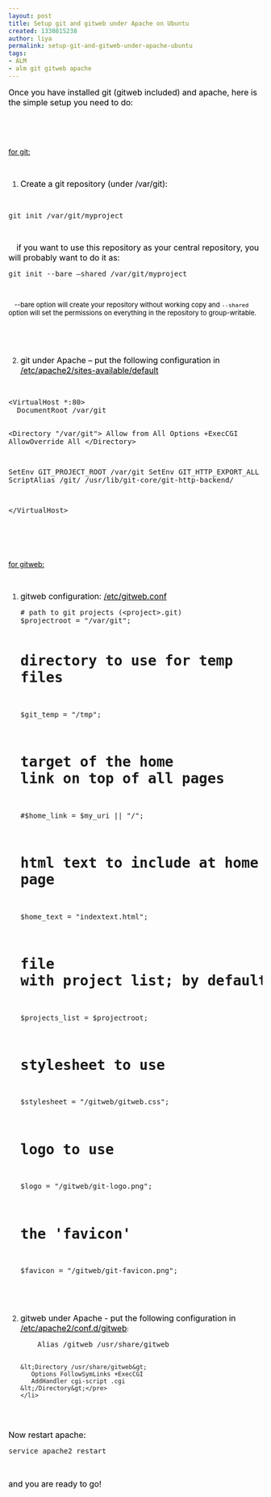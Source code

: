 ```yaml
---
layout: post
title: Setup git and gitweb under Apache on Ubuntu
created: 1330815238
author: liya
permalink: setup-git-and-gitweb-under-apache-ubuntu
tags:
- ALM
- alm git gitweb apache
---
```

<p><span style="font-size: medium;"><span style="color: rgb(0, 0, 0);">Once you have installed git (gitweb included) and apache, here is the simple setup you need to do:</span></span></p>
<div style="margin-bottom: 0in"><span style="font-size: medium;"><span style="color: rgb(0, 0, 0);">&nbsp;</span></span></div>
<p>&nbsp;</p>
<p><span style="font-size: medium;"> </span></p>
<p><span style="color: rgb(0, 0, 0);"><u>for git:</u></span></p>
<p>&nbsp;</p>
<ol>
    <li>
    <p><span style="font-size: medium;"><span style="color: rgb(0, 0, 0);">Create a git repository (under 	/var/git):</span></span></p>
    </li>
</ol>
<p>&nbsp;</p>
<pre title="code" class="brush: ruby;">
git init /var/git/myproject</pre>
<p>&nbsp;</p>
<p>&nbsp;&nbsp;&nbsp; <span style="font-size: medium;"><span style="color: rgb(0, 0, 0);">    if you want to use this repository 	as your central repository, you will probably want to do it as:</span></span></p>
<pre title="code" class="brush: ruby;">
git init --bare &ndash;shared /var/git/myproject </pre>
<div style="margin-bottom: 0in;"><font color="#000000"><font size="2" style="font-size: 10pt;"><span style="font-style: normal;"><span style="font-weight: normal;"><br />
</span></span></font></font></div>
<p><font color="#000000"><span style="font-style: normal;"><span style="font-weight: normal;">&nbsp;&nbsp; </span></span></font><span style="font-size: small;"><font color="#000000"><span style="font-style: normal;"><span style="font-weight: normal;">--bare 	option will create your repository without working copy and  	</span></span></font><code><font color="#000000"><span style="font-style: normal;"><span style="font-weight: normal;">--shared 	</span></span></font></code><font color="#000000"><span style="font-style: normal;"><span style="font-weight: normal;">option 	will set the permissions on everything in the repository to 	group-writable.</span></span></font></span></p>
<p>&nbsp;</p>
<p>&nbsp;</p>
<ol type="1" start="2">
    <li>
    <p><span style="font-size: medium;"><font color="#000000"><span style="font-style: normal;"><span style="font-weight: normal;">git 	under Apache &ndash; put the following configuration in 	</span><u><span style="font-weight: normal;">/etc/apache2/sites-available/default</span></u></span></font></span><font color="#000000"><font size="3"><span style="font-style: normal;"><span style="font-weight: normal;"><br />
    </span></span></font></font></p>
    </li>
</ol>
<div style="margin-bottom: 0in">&nbsp;</div>
<pre title="code" class="brush: ruby;">
&lt;VirtualHost *:80&gt;
  DocumentRoot /var/git

  &lt;Directory &quot;/var/git&quot;&gt;
    Allow from All
    Options +ExecCGI
    AllowOverride All
  &lt;/Directory&gt;

  SetEnv GIT_PROJECT_ROOT /var/git
  SetEnv GIT_HTTP_EXPORT_ALL
  ScriptAlias /git/ /usr/lib/git-core/git-http-backend/

&lt;/VirtualHost&gt;</pre>
<div style="margin-bottom: 0in">&nbsp;</div>
<p>&nbsp;</p>
<p><span style="font-size: medium;"> </span></p>
<p><font color="#000000"><span style="font-style: normal;"><u><span style="font-weight: normal;">for gitweb:</span></u></span></font></p>
<p>&nbsp;</p>
<ol>
    <li>
    <p><span style="font-size: medium;"><font color="#000000"><span style="font-style: normal;"><span style="font-weight: normal;">gitweb 	configuration: </span></span></font><font color="#000000"><span style="font-style: normal;"><u><span style="font-weight: normal;">/etc/gitweb.conf</span></u></span></font></span><font color="#000000"><span style="font-style: normal"><span style="font-weight: normal"><br />
    </span></span></font></p>
    <pre title="code" class="brush: ruby;">
# path to git projects (&lt;project&gt;.git)
$projectroot = &quot;/var/git&quot;;

# directory to use for temp files
$git_temp = &quot;/tmp&quot;;

# target of the home link on top of all pages
#$home_link = $my_uri || &quot;/&quot;;

# html text to include at home page
$home_text = &quot;indextext.html&quot;;

# file with project list; by default, simply scan the projectroot dir.
$projects_list = $projectroot;

# stylesheet to use
$stylesheet = &quot;/gitweb/gitweb.css&quot;;

# logo to use
$logo = &quot;/gitweb/git-logo.png&quot;;

# the 'favicon'
$favicon = &quot;/gitweb/git-favicon.png&quot;;</pre>
    <p><font color="#000000"><span style="font-style: normal;"><span style="font-weight: normal;"><br />
    </span></span></font>&nbsp;</p>
    </li>
</ol>
<ol start="2">
    <li>
    <p><span style="font-size: medium;"><font color="#000000"><span style="font-style: normal;"><span style="font-weight: normal;">gitweb 	under Apache - put the following configuration in 	</span></span></font><font color="#000000"><span style="font-style: normal;"><u><span style="font-weight: normal;">/etc/apache2/conf.d/gitweb</span></u></span></font><font color="#000000"><font style="font-size: 10pt;"><span style="font-style: normal;"><span style="font-weight: normal;">:</span></span></font></font></span><font color="#000000"><font size="2" style="font-size: 10pt"><span style="font-style: normal"><span style="font-weight: normal"><br />
    </span></span></font></font></p>
    <pre title="code" class="brush: ruby;">
    Alias /gitweb /usr/share/gitweb

    &lt;Directory /usr/share/gitweb&gt;
       Options FollowSymLinks +ExecCGI
       AddHandler cgi-script .cgi
    &lt;/Directory&gt;</pre>
    </li>
</ol>
<div style="margin-bottom: 0in">&nbsp;</div>
<div style="margin-bottom: 0in"><span style="font-size: medium;"><font color="#000000"><span style="font-style: normal;"><span style="font-weight: normal;">Now restart apache:</span></span></font></span></div>
<pre title="code" class="brush: ruby;">
service apache2 restart</pre>
<div style="margin-bottom: 0in"><font color="#000000"><font size="2" style="font-size: 10pt"><span style="font-style: normal"><span style="font-weight: normal"><br />
</span></span></font></font></div>
<div style="margin-bottom: 0in">&nbsp;</div>
<div style="margin-bottom: 0in"><span style="font-size: medium;"><font color="#000000"><span style="font-style: normal;"><span style="font-weight: normal;">and you are ready to go!</span></span></font></span></div>
<p>&nbsp;</p>
